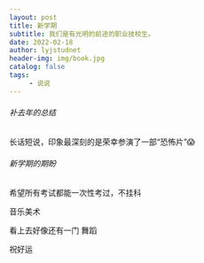 ```yaml
---
layout: post
title: 新学期
subtitle: 我们是有光明的前途的职业技校生。
date: 2022-02-18
author: lyjstudnet
header-img: img/book.jpg
catalog: false
tags:
     - 说说
---
```


###### 补去年的总结

长话短说，印象最深刻的是荣幸参演了一部“恐怖片”😱

###### 新学期的期盼

希望所有考试都能一次性考过，不挂科

音乐美术

看上去好像还有一门 舞蹈 

祝好运

